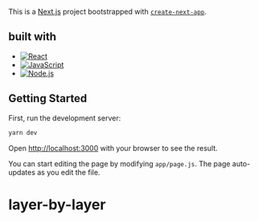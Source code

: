 This is a [Next.js](https://nextjs.org) project bootstrapped with [`create-next-app`](https://nextjs.org/docs/app/api-reference/cli/create-next-app).

## built with

- [![React](https://img.shields.io/badge/React-20232A?style=for-the-badge&logo=react&logoColor=61DAFB)](https://fr.react.dev/)
- [![JavaScript](https://img.shields.io/badge/JavaScript-F7DF1E?style=for-the-badge&logo=javascript&logoColor=323330)](https://developer.mozilla.org/fr/docs/Web/JavaScript)
- [![Node.js](https://img.shields.io/badge/Node.js-339933?style=for-the-badge&logo=nodedotjs&logoColor=white)](https://nodejs.org/fr)

## Getting Started

First, run the development server:

```bash
yarn dev
```

Open [http://localhost:3000](http://localhost:3000) with your browser to see the result.

You can start editing the page by modifying `app/page.js`. The page auto-updates as you edit the file.

# layer-by-layer

